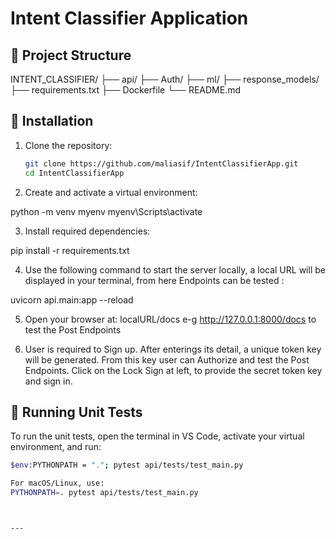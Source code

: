 # Intent Classifier Application  

## 📁 Project Structure
INTENT_CLASSIFIER/
├── api/
├── Auth/
├── ml/ 
├── response_models/
├── requirements.txt
├── Dockerfile
└── README.md



## 🔧 Installation

1. Clone the repository:
   ```bash
   git clone https://github.com/maliasif/IntentClassifierApp.git
   cd IntentClassifierApp


2. Create and activate a virtual environment:

python -m venv myenv
myenv\Scripts\activate


3. Install required dependencies:

pip install -r requirements.txt

4. Use the following command to start the server locally, a local URL will be displayed in your terminal, from here Endpoints can be tested :

uvicorn api.main:app --reload     

5. Open your browser at: 
localURL/docs e-g http://127.0.0.1:8000/docs to test the Post Endpoints

6. User is required to Sign up. After enterings its detail, a unique token key will be generated. From this key user can Authorize and test the Post Endpoints. Click on the Lock Sign at left, to provide the secret token key and sign in.

## 🧪 Running Unit Tests

To run the unit tests, open the terminal in VS Code, activate your virtual environment, and run:

```bash
$env:PYTHONPATH = "."; pytest api/tests/test_main.py

For macOS/Linux, use:
PYTHONPATH=. pytest api/tests/test_main.py



---
 
